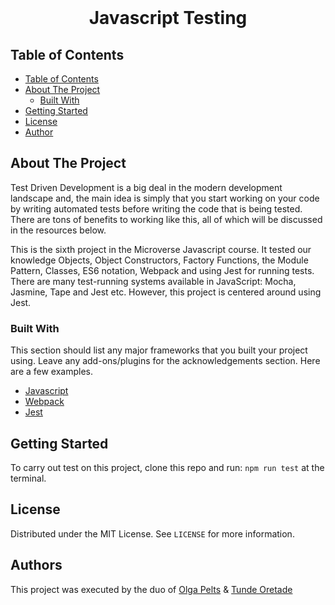 

<!-- PROJECT LOGO -->
<br />
<p align="center">
  <h1 align="center">Javascript Testing</h1>
</p>


<!-- TABLE OF CONTENTS -->
## Table of Contents
  - [Table of Contents](#table-of-contents)
  - [About The Project](#about-the-project)
    - [Built With](#built-with)
  - [Getting Started](#getting-started)
  - [License](#license)
  - [Author](#author)


<!-- ABOUT THE PROJECT -->
## About The Project

Test Driven Development is a big deal in the modern development landscape and, the main idea is simply that you start working on your code by writing automated tests before writing the code that is being tested. There are tons of benefits to working like this, all of which will be discussed in the resources below.

This is the sixth project in the Microverse Javascript course. It tested our knowledge
Objects, Object Constructors, Factory Functions, the Module Pattern, Classes,
ES6 notation, Webpack and using Jest for running tests. There are many
test-running systems available in JavaScript: Mocha, Jasmine, Tape and Jest etc.
However, this project is centered around using Jest.

### Built With
This section should list any major frameworks that you built your project using. Leave any add-ons/plugins for the acknowledgements section. Here are a few examples.
* [Javascript](https://www.javascript.com/)
* [Webpack](https://webpack.js.org/)
* [Jest](https://jestjs.io/docs/en/getting-started)



<!-- GETTING STARTED -->
## Getting Started

To carry out test on this project, clone this repo and run: `npm run test` at the terminal.


<!-- LICENSE -->
## License

Distributed under the MIT License. See `LICENSE` for more information.


<!-- AUTHORS -->

## Authors

This project was executed by the duo of
[Olga Pelts](https://github.com/pelzolga123) & [Tunde Oretade](https://twitter.com/tundeiness)





